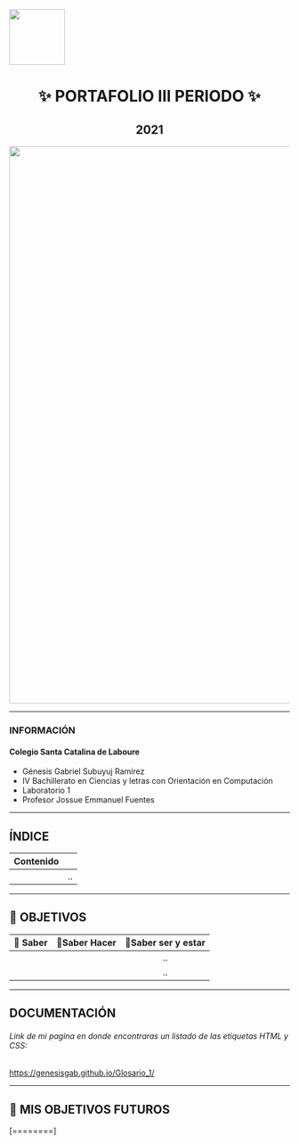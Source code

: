 <img width="100px"  src="https://static.wixstatic.com/media/d1b317_30d85a06c73e4bc7bf0952829a1cddb1~mv1.png/v1/crop/x_0,y_4,w_775,h_349/fill/w_408,h_172,al_c,q_85,usm_0.66_1.00_0.01/d1b317_30d85a06c73e4bc7bf0952829a1cddb1~mv1.webp">
<h1 align= "center">
✨ PORTAFOLIO III PERIODO ✨
</h1>
<h2 align="center">
2021
</h2>
<img width="1000px" src="https://definicion.de/wp-content/uploads/2008/03/computadora-1.jpg">

------------

### INFORMACIÓN

#### Colegio Santa Catalina de Laboure

- Génesis Gabriel Subuyuj Ramírez
- IV Bachillerato en Ciencias y letras con Orientación en Computación
- Laboratorio 1
- Profesor Jossue Emmanuel Fuentes
------------

## ÍNDICE

|  Contenido |   |
| ------------ | ------------ |
|   | .. |

------------


## 🌠 OBJETIVOS 

| 🌟 Saber | 🌟Saber Hacer  | 🌟Saber ser y estar |
| :------------: | :------------: | :------------: |
|    |   |  .. |
|   |   | ..  |

------------
## DOCUMENTACIÓN

######  Link de mi pagina en donde encontraras un listado de las etiquetas HTML y CSS:
https://genesisgab.github.io/Glosario_1/

------------
## 📔 MIS OBJETIVOS FUTUROS
[========]

